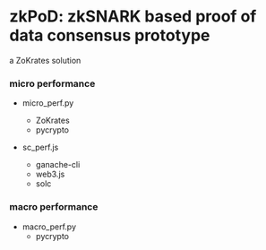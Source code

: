 # zkPoD: zkSNARK based proof of data consensus prototype

a ZoKrates solution

### micro performance

- micro_perf.py
  + ZoKrates
  + pycrypto

- sc_perf.js
  + ganache-cli
  + web3.js
  + solc

### macro performance

- macro_perf.py
  + pycrypto